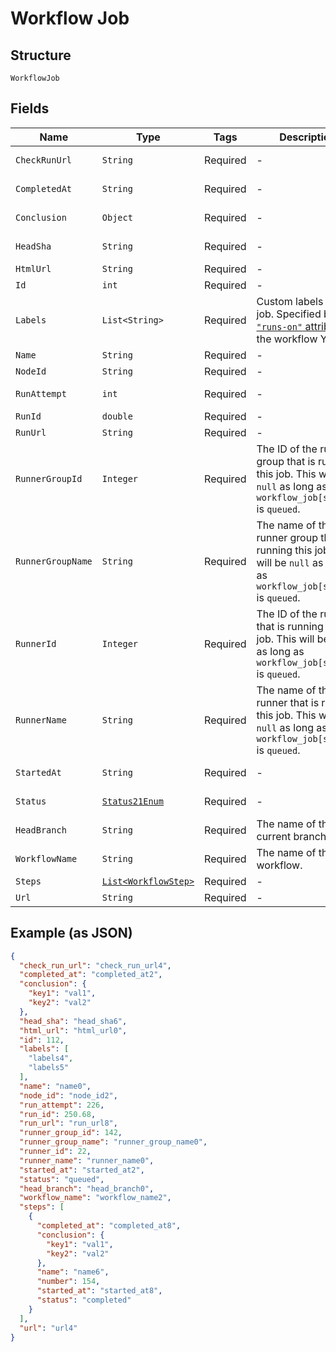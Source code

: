 
# Workflow Job

## Structure

`WorkflowJob`

## Fields

| Name | Type | Tags | Description | Getter | Setter |
|  --- | --- | --- | --- | --- | --- |
| `CheckRunUrl` | `String` | Required | - | String getCheckRunUrl() | setCheckRunUrl(String checkRunUrl) |
| `CompletedAt` | `String` | Required | - | String getCompletedAt() | setCompletedAt(String completedAt) |
| `Conclusion` | `Object` | Required | - | Object getConclusion() | setConclusion(Object conclusion) |
| `HeadSha` | `String` | Required | - | String getHeadSha() | setHeadSha(String headSha) |
| `HtmlUrl` | `String` | Required | - | String getHtmlUrl() | setHtmlUrl(String htmlUrl) |
| `Id` | `int` | Required | - | int getId() | setId(int id) |
| `Labels` | `List<String>` | Required | Custom labels for the job. Specified by the [`"runs-on"` attribute](https://docs.github.com/actions/reference/workflow-syntax-for-github-actions#jobsjob_idruns-on) in the workflow YAML. | List<String> getLabels() | setLabels(List<String> labels) |
| `Name` | `String` | Required | - | String getName() | setName(String name) |
| `NodeId` | `String` | Required | - | String getNodeId() | setNodeId(String nodeId) |
| `RunAttempt` | `int` | Required | - | int getRunAttempt() | setRunAttempt(int runAttempt) |
| `RunId` | `double` | Required | - | double getRunId() | setRunId(double runId) |
| `RunUrl` | `String` | Required | - | String getRunUrl() | setRunUrl(String runUrl) |
| `RunnerGroupId` | `Integer` | Required | The ID of the runner group that is running this job. This will be `null` as long as `workflow_job[status]` is `queued`. | Integer getRunnerGroupId() | setRunnerGroupId(Integer runnerGroupId) |
| `RunnerGroupName` | `String` | Required | The name of the runner group that is running this job. This will be `null` as long as `workflow_job[status]` is `queued`. | String getRunnerGroupName() | setRunnerGroupName(String runnerGroupName) |
| `RunnerId` | `Integer` | Required | The ID of the runner that is running this job. This will be `null` as long as `workflow_job[status]` is `queued`. | Integer getRunnerId() | setRunnerId(Integer runnerId) |
| `RunnerName` | `String` | Required | The name of the runner that is running this job. This will be `null` as long as `workflow_job[status]` is `queued`. | String getRunnerName() | setRunnerName(String runnerName) |
| `StartedAt` | `String` | Required | - | String getStartedAt() | setStartedAt(String startedAt) |
| `Status` | [`Status21Enum`](../../doc/models/status-21-enum.md) | Required | - | Status21Enum getStatus() | setStatus(Status21Enum status) |
| `HeadBranch` | `String` | Required | The name of the current branch. | String getHeadBranch() | setHeadBranch(String headBranch) |
| `WorkflowName` | `String` | Required | The name of the workflow. | String getWorkflowName() | setWorkflowName(String workflowName) |
| `Steps` | [`List<WorkflowStep>`](../../doc/models/workflow-step.md) | Required | - | List<WorkflowStep> getSteps() | setSteps(List<WorkflowStep> steps) |
| `Url` | `String` | Required | - | String getUrl() | setUrl(String url) |

## Example (as JSON)

```json
{
  "check_run_url": "check_run_url4",
  "completed_at": "completed_at2",
  "conclusion": {
    "key1": "val1",
    "key2": "val2"
  },
  "head_sha": "head_sha6",
  "html_url": "html_url0",
  "id": 112,
  "labels": [
    "labels4",
    "labels5"
  ],
  "name": "name0",
  "node_id": "node_id2",
  "run_attempt": 226,
  "run_id": 250.68,
  "run_url": "run_url8",
  "runner_group_id": 142,
  "runner_group_name": "runner_group_name0",
  "runner_id": 22,
  "runner_name": "runner_name0",
  "started_at": "started_at2",
  "status": "queued",
  "head_branch": "head_branch0",
  "workflow_name": "workflow_name2",
  "steps": [
    {
      "completed_at": "completed_at8",
      "conclusion": {
        "key1": "val1",
        "key2": "val2"
      },
      "name": "name6",
      "number": 154,
      "started_at": "started_at8",
      "status": "completed"
    }
  ],
  "url": "url4"
}
```

